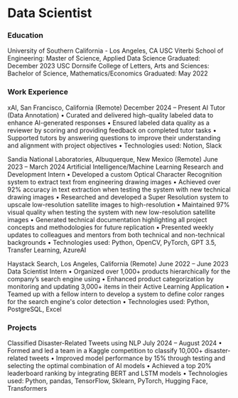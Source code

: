 # Data Scientist

### Education
University of Southern California - Los Angeles, CA
USC Viterbi School of Engineering: Master of Science, Applied Data Science                          Graduated: December 2023
USC Dornsife College of Letters, Arts and Sciences: Bachelor of Science, Mathematics/Economics      Graduated: May 2022

### Work Experience
xAI, San Francisco, California (Remote) December 2024 – Present
AI Tutor (Data Annotation)
• Curated and delivered high-quality labeled data to enhance AI-generated responses
• Ensured labeled data quality as a reviewer by scoring and providing feedback on completed tutor tasks
• Supported tutors by answering questions to improve their understanding and alignment with project objectives
• Technologies used: Notion, Slack

Sandia National Laboratories, Albuquerque, New Mexico (Remote) June 2023 – March 2024
Artificial Intelligence/Machine Learning Research and Development Intern
• Developed a custom Optical Character Recognition system to extract text from engineering drawing images
• Achieved over 92% accuracy in text extraction when testing the system with new technical drawing images
• Researched and developed a Super Resolution system to upscale low-resolution satellite images to high-resolution
• Maintained 97% visual quality when testing the system with new low-resolution satellite images
• Generated technical documentation highlighting all project concepts and methodologies for future replication
• Presented weekly updates to colleagues and mentors from both technical and non-technical backgrounds
• Technologies used: Python, OpenCV, PyTorch, GPT 3.5, Transfer Learning, AzureAI

Haystack Search, Los Angeles, California (Remote) June 2022 – June 2023
Data Scientist Intern
• Organized over 1,000+ products hierarchically for the company’s search engine using
• Enhanced product categorization by monitoring and updating 3,000+ items in their Active Learning Application
• Teamed up with a fellow intern to develop a system to define color ranges for the search engine's color detection
• Technologies used: Python, PostgreSQL, Excel

### Projects
Classified Disaster-Related Tweets using NLP July 2024 – August 2024
• Formed and led a team in a Kaggle competition to classify 10,000+ disaster-related tweets
• Improved model performance by 15% through testing and selecting the optimal combination of AI models
• Achieved a top 20% leaderboard ranking by integrating BERT and LSTM models
• Technologies used: Python, pandas, TensorFlow, Sklearn, PyTorch, Hugging Face, Transformers
